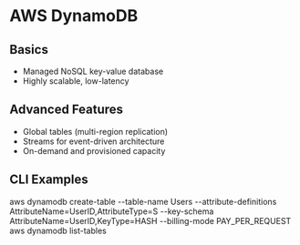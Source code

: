 # AWS DynamoDB

## Basics
- Managed NoSQL key-value database
- Highly scalable, low-latency

## Advanced Features
- Global tables (multi-region replication)
- Streams for event-driven architecture
- On-demand and provisioned capacity

## CLI Examples
aws dynamodb create-table --table-name Users --attribute-definitions AttributeName=UserID,AttributeType=S --key-schema AttributeName=UserID,KeyType=HASH --billing-mode PAY_PER_REQUEST
aws dynamodb list-tables
 
 
